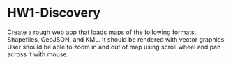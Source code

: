 # HW1-Discovery
Create a rough web app that loads maps of the following formats: Shapefiles, GeoJSON, and KML. It should be rendered with vector graphics. User should be able to zoom in and out of map using scroll wheel and pan across it with mouse.

